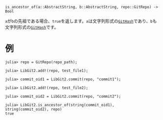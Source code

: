 ```
is_ancestor_of(a::AbstractString, b::AbstractString, repo::GitRepo) -> Bool
```

`a`が`b`の先祖である場合、`true`を返します。`a`は文字列形式の[`GitHash`](@ref)であり、`b`も文字列形式の[`GitHash`](@ref)です。

# 例

```julia-repl
julia> repo = GitRepo(repo_path);

julia> LibGit2.add!(repo, test_file1);

julia> commit_oid1 = LibGit2.commit(repo, "commit1");

julia> LibGit2.add!(repo, test_file2);

julia> commit_oid2 = LibGit2.commit(repo, "commit2");

julia> LibGit2.is_ancestor_of(string(commit_oid1), string(commit_oid2), repo)
true
```
